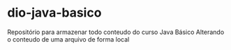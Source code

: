 # dio-java-basico
Repositório para armazenar todo conteudo do curso Java Básico
Alterando o conteudo de uma arquivo de forma local